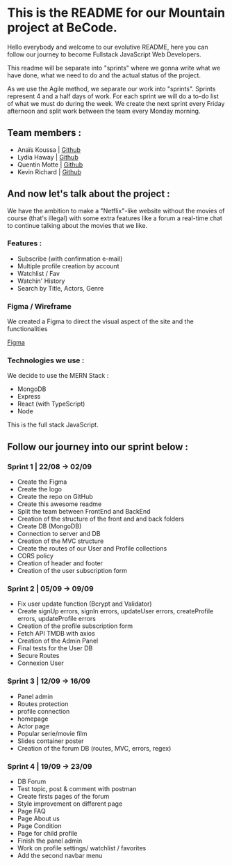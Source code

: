 # This is the README for our Mountain project at BeCode.

Hello everybody and welcome to our evolutive README, here you can follow our journey to become Fullstack JavaScript Web Developers.

This readme will be separate into "sprints" where we gonna write what we have done, what we need to do and the actual status of the project.

As we use the Agile method, we separate our work into "sprints". Sprints represent 4 and a half days of work. For each sprint we will do a to-do list of what we must do during the week. We create the next sprint every Friday afternoon and split work between the team every Monday morning.

## Team members :

- Anaïs Koussa | [Github](https://github.com/AnaisnKoussa) 
- Lydia Haway | [Github](https://github.com/LydiaHaway)
- Quentin Motte | [Github](https://github.com/QuentinMotte)
- Kevin Richard | [Github](https://github.com/Kiks4000)

## And now let's talk about the project :  
 
We have the ambition to make a "Netflix"-like website without the movies of course (that's illegal) with some extra features like a forum a real-time chat to continue talking about the movies that we like. 

### Features :
  
- Subscribe (with confirmation e-mail)
- Multiple profile creation by account
- Watchlist / Fav 
- Watchin' History  
- Search by Title, Actors, Genre

### Figma / Wireframe

We created a Figma to direct the visual aspect of the site and the functionalities

[Figma](https://www.figma.com/file/dgdZHljY83Ml9DkZmkM6DG/WIREFRAME-HOLLY-BREAK?node-id=0%3A1)

### Technologies we use :

We decide to use the MERN Stack :

- MongoDB
- Express
- React (with TypeScript)
- Node

This is the full stack JavaScript.

## Follow our journey into our sprint below :

### Sprint 1 | 22/08 -> 02/09

- Create the Figma
- Create the logo
- Create the repo on GitHub
- Create this awesome readme
- Split the team between FrontEnd and BackEnd
- Creation of the structure of the front and and back folders
- Create DB (MongoDB)
- Connection to server and DB
- Creation of the MVC structure
- Create the routes of our User and Profile collections
- CORS policy
- Creation of header and footer
- Creation of the user subscription form

### Sprint 2 | 05/09 -> 09/09

- Fix user update function (Bcrypt and Validator)
- Create signUp errors, signIn errors, updateUser errors, createProfile errors, updateProfile errors
- Creation of the profile subscription form
- Fetch API TMDB with axios
- Creation of the Admin Panel
- Final tests for the User DB
- Secure Routes
- Connexion User

### Sprint 3 | 12/09 -> 16/09  
- Panel admin
- Routes protection
- profile connection
- homepage
- Actor page
- Popular serie/movie film
- Slides container poster
- Creation of the forum DB (routes, MVC, errors, regex)
  
 ### Sprint 4  | 19/09 -> 23/09  
 - DB Forum
 - Test topic, post & comment with postman
 - Create firsts pages of the forum
 - Style improvement on different page
 - Page FAQ
 - Page About us
 - Page Condition
 - Page for child profile
 - Finish the panel admin
 - Work on profile settings/ watchlist / favorites
 - Add the second navbar menu


